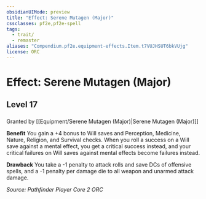 ```yaml
---
obsidianUIMode: preview
title: "Effect: Serene Mutagen (Major)"
cssclasses: pf2e,pf2e-spell
tags:
  - trait/
  - remaster
aliases: "Compendium.pf2e.equipment-effects.Item.t7VUJHSUT6bkVUjg"
license: ORC
---
```

# Effect: Serene Mutagen (Major)
## Level 17
### 






Granted by [[Equipment/Serene Mutagen (Major)|Serene Mutagen (Major)]]

**Benefit** You gain a +4 bonus to Will saves and Perception, Medicine, Nature, Religion, and Survival checks. When you roll a success on a Will save against a mental effect, you get a critical success instead, and your critical failures on Will saves against mental effects become failures instead.

**Drawback** You take a -1 penalty to attack rolls and save DCs of offensive spells, and a -1 penalty per damage die to all weapon and unarmed attack damage.

*Source: Pathfinder Player Core 2*
*ORC*